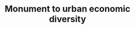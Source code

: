 ---
pid: ws76
title: Monument to urban economic diversity
location_transcription: on a back alley in a block with larger, grander buildings
  on the outside.
coordinates: "[-75.1180334, 0.0023294]"
zipcode: '19147'
gen_neighborhood: South Philadelphia
neighborhood: Queen Village,Bella Vista,Pennsport,Italian Market
outside_phl: 
age: '65'
age_range: 60-69
instagram: 
image_file_name: ws_76.jpg
proposal_transcription: here. not sure what form this would take.
topic: Class Structure
topic_summary: '0'
type: Other No Form
keywords_other: urban economic diversity, alley
credit: J. Cohen
image_labels: 
twitter: 
facebook: 
permalink: "/monuments/ws76/"
layout: item-page
---